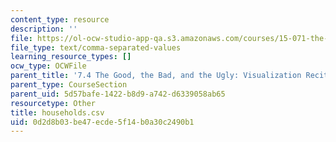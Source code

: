 ```yaml
---
content_type: resource
description: ''
file: https://ol-ocw-studio-app-qa.s3.amazonaws.com/courses/15-071-the-analytics-edge-spring-2017/0d2d8b03be47ecde5f14b0a30c2490b1_households.csv
file_type: text/comma-separated-values
learning_resource_types: []
ocw_type: OCWFile
parent_title: '7.4 The Good, the Bad, and the Ugly: Visualization Recitation  (Recitation)'
parent_type: CourseSection
parent_uid: 5d57bafe-1422-b8d9-a742-d6339058ab65
resourcetype: Other
title: households.csv
uid: 0d2d8b03-be47-ecde-5f14-b0a30c2490b1
---
```

